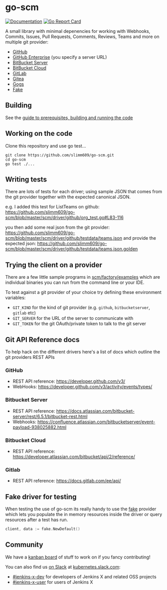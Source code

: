 # go-scm

[![Documentation](https://godoc.org/github.com/slimm609/go-scm?status.svg)](https://pkg.go.dev/mod/github.com/slimm609/go-scm)
[![Go Report Card](https://goreportcard.com/badge/github.com/slimm609/go-scm)](https://goreportcard.com/report/github.com/slimm609/go-scm)


A small library with minimal depenencies for working with Webhooks, Commits, Issues, Pull Requests, Comments, Reviews, Teams and more on multiple git provider:

* [GitHub](https://github.com/slimm609/go-scm/blob/master/scm/driver/github/github.go#L46)
* [GitHub Enterprise](https://github.com/slimm609/go-scm/blob/master/scm/driver/github/github.go#L19) (you specify a server URL)
* [BitBucket Server](https://github.com/slimm609/go-scm/blob/master/scm/driver/stash/stash.go#L24)
* [BitBucket Cloud](https://github.com/slimm609/go-scm/blob/master/scm/driver/bitbucket/bitbucket.go#L20)
* [GitLab](https://github.com/slimm609/go-scm/blob/master/scm/driver/gitlab/gitlab.go#L19)
* [Gitea](https://github.com/slimm609/go-scm/blob/master/scm/driver/gitea/gitea.go#L22)
* [Gogs](https://github.com/slimm609/go-scm/blob/master/scm/driver/gogs/gogs.go#L22)
* [Fake](https://github.com/slimm609/go-scm/blob/master/scm/driver/fake/fake.go)

## Building

See the [guide to prerequisites, building and running the code](BUILDING.md)

## Working on the code

Clone this repository and use go test...

``` 
git clone https://github.com/slimm609/go-scm.git
cd go-scm
go test ./...
```

## Writing tests

There are lots of tests for each driver; using sample JSON that comes from the git provider together with the expected canonical JSON.

e.g. I added this test for ListTeams on github: https://github.com/slimm609/go-scm/blob/master/scm/driver/github/org_test.go#L83-116

you then add some real json from the git provider: https://github.com/slimm609/go-scm/blob/master/scm/driver/github/testdata/teams.json and provide the expected json: https://github.com/slimm609/go-scm/blob/master/scm/driver/github/testdata/teams.json.golden


## Trying the client on a provider

There are a few little sample programs in [scm/factory/examples](scm/factory/examples) which are individual binaries you can run from the command line or your IDE.

To test against a git provider of your choice try defining these environment variables:

* `GIT_KIND` for the kind of git provider (e.g. `github`, `bitbucketserver`, `gitlab` etc)
* `GIT_SERVER` for the URL of the server to communicate with
* `GIT_TOKEN` for the git OAuth/private token to talk to the git server 

## Git API Reference docs

To help hack on the different drivers here's a list of docs which outline the git providers REST APIs

### GitHub

* REST API reference: https://developer.github.com/v3/
* WebHooks: https://developer.github.com/v3/activity/events/types/

### Bitbucket Server

* REST API reference: https://docs.atlassian.com/bitbucket-server/rest/6.5.1/bitbucket-rest.html
* Webhooks: https://confluence.atlassian.com/bitbucketserver/event-payload-938025882.html

### Bitbucket Cloud

* REST API reference: https://developer.atlassian.com/bitbucket/api/2/reference/

### Gitlab

* REST API reference: https://docs.gitlab.com/ee/api/

## Fake driver for testing

When testing the use of go-scm its really handy to use the [fake](https://github.com/slimm609/go-scm/blob/master/scm/driver/fake/fake.go) provider which lets you populate the in memory resources inside the driver or query resources after a test has run.

```go 
client, data := fake.NewDefault()
```    

## Community

We have a [kanban board](https://github.com/slimm609/go-scm/projects/1?add_cards_query=is%3Aopen) of stuff to work on if you fancy contributing!

You can also find us [on Slack](http://slack.k8s.io/) at [kubernetes.slack.com](https://kubernetes.slack.com/):

* [\#jenkins-x-dev](https://kubernetes.slack.com/messages/C9LTHT2BB) for developers of Jenkins X and related OSS projects
* [\#jenkins-x-user](https://kubernetes.slack.com/messages/C9MBGQJRH) for users of Jenkins X
